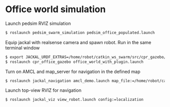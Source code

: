 # Office world simulation

Launch pedsim RVIZ simulation
```bash
$ roslaunch pedsim_swarm_simulation pedsim_office_populated.launch
```

Equip jackal with realsense camera and spawn robot. Run in the same terminal window
```bash
$ export JACKAL_URDF_EXTRAS=/home/robot/catkin_ws_swarm/src/cpr_gazebo/jackal_files/realsense.urdf.xacro
$ roslaunch cpr_office_gazebo office_world_with_plugin.launch
```

Turn on AMCL and map_server for navigation in the defined map
```bash
$ roslaunch jackal_navigation amcl_demo.launch map_file:=/home/robot/catkin_ws_swarm/src/cpr_gazebo/cpr_office_map/mymap.yaml
```

Launch top-view RVIZ for navigation
```bash
$ roslaunch jackal_viz view_robot.launch config:=localization
```
